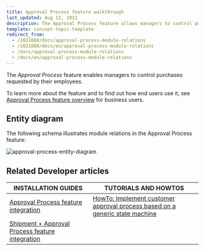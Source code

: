 ```yaml
---
title: Approval Process feature walkthrough
last_updated: Aug 12, 2021
description: The Approval Process feature allows managers to control purchases requested by their employees
template: concept-topic-template
redirect_from:
  - /2021080/docs/approval-process-module-relations
  - /2021080/docs/en/approval-process-module-relations
  - /docs/approval-process-module-relations
  - /docs/en/approval-process-module-relations
---
```


The _Approval Process_ feature enables managers to control purchases requested by their employees.


To learn more about the feature and to find out how end users use it, see [Approval Process feature overview](/docs/scos/user/features/{{page.version}}/approval-process-feature-overview.html) for business users.


## Entity diagram

The following schema illustrates module relations in the Approval Process feature:

<div class="width-100">

![approval-process-entity-diagram](https://spryker.s3.eu-central-1.amazonaws.com/docs/Features/Workflow+%26+Process+Management/Approval+Process/Approval+Process+Feature+Overview/approval-process-schema.png)

</div>


## Related Developer articles

|INSTALLATION GUIDES  | TUTORIALS AND HOWTOS |
|---------|---------|
| [Approval Process feature integration](/docs/scos/dev/feature-integration-guides/{{page.version}}/glue-api/glue-api-alternative-products-feature-integration.html) | [HowTo: Implement customer approval process based on a generic state machine](/docs/scos/dev/tutorials-and-howtos/howtos/feature-howtos/howto-implement-customer-approval-process-based-on-a-generic-state-machine.html)  |
| [Shipment + Approval Process feature integration](/docs/pbc/all/carrier-management/install-and-upgrade/integrate-the-shipment-approval-process-feature.html)  |   |
